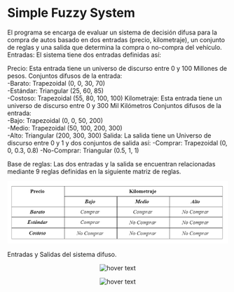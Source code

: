 # Simple Fuzzy System

El programa se encarga de evaluar un sistema de decisión difusa para la compra de autos basado en dos entradas (precio, kilometraje), un conjunto de reglas y una salida que determina la compra o no-compra del vehículo. 
Entradas: El sistema tiene dos entradas definidas así: 

Precio: Esta entrada tiene un universo de discurso entre 0 y 100 Millones de pesos. 
Conjuntos difusos de la entrada:  
    -Barato: Trapezoidal (0, 0, 30, 70)  
    -Estándar: Triangular (25, 60, 85)  
    -Costoso: Trapezoidal (55, 80, 100, 100) 
Kilometraje: Esta entrada tiene un universo de discurso entre 0 y 300 Mil Kilómetros 
Conjuntos difusos de la entrada:  
    -Bajo: Trapezoidal (0, 0, 50, 200)  
    -Medio: Trapezoidal (50, 100, 200, 300)  
    -Alto: Triangular (200, 300, 300) 
Salida: La salida tiene un Universo de discurso entre 0 y 1 y dos conjuntos de salida así: 
    -Comprar: Trapezoidal (0, 0, 0.3, 0.8) 
    -No-Comprar: Triangular (0.5, 1, 1) 
    
Base de reglas: Las dos entradas y la salida se encuentran relacionadas mediante 9 reglas definidas en la siguiente matriz de reglas. 


<p align="center">
  <img src="Images/Table.png" width="650" title="hover text">
</p>

Entradas y Salidas del sistema difuso.

<p align="center">
  <img src="Images/Inputs.png" width="650" title="hover text">
</p>

<p align="center">
  <img src="Images/Ouputs.png" width="375" title="hover text">
</p>

